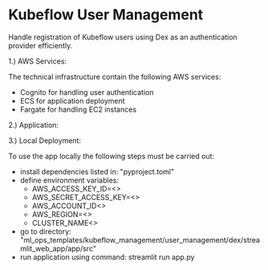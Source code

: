 # Kubeflow User Management

Handle registration of Kubeflow users using Dex as an authentication provider efficiently.

1.) AWS Services:

The technical infrastructure contain the following AWS services:

- Cognito for handling user authentication
- ECS for application deployment
- Fargate for handling EC2 instances

2.) Application:


3.) Local Deployment:

To use the app locally the following steps must be carried out:

- install dependencies listed in: "pyproject.toml"
- define environment variables:
  - AWS_ACCESS_KEY_ID=<>
  - AWS_SECRET_ACCESS_KEY=<>
  - AWS_ACCOUNT_ID<>
  - AWS_REGION=<>
  - CLUSTER_NAME<>
- go to directory: "ml_ops_templates/kubeflow_management/user_management/dex/streamlit_web_app/app/src"
- run application using command: streamlit run app.py

